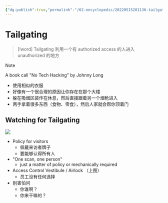 ```yaml
---
{"dg-publish":true,"permalink":"/62-encyclopedic/20220515201136-tailgating/","dgHomeLink":true,"dgPassFrontmatter":false}
---
```



# Tailgating

> [!word] Tailgating
> 利用一个有 authorized access 的人进入 unauthorized 的地方

> [!note]
> A book call "No Tech Hacking" by Johnny Long
>
> - 使用相似的衣服
> - 好像有一个很合理的原因让你存在在那个大楼
> - 躲在吸烟区装作在休息，然后直接跟着另一个烟枪进入
> - 两手拿着很多东西（食物、零食），然后人家就会帮你顶着门

## Watching for Tailgating

![](../60-Meta-Attachments/Pasted-image-20220515201833.png)

- Policy for visitors
  - 佩戴来访者牌子
  - 要能够认得所有人
- "One scan, one person"
  - just a matter of policy or mechanically required
- Access Control Vestibule / Airlock （上图）
  - 员工没有任何选择
- 别害怕问
  - 你谁啊？
  - 你来干嘛的？
